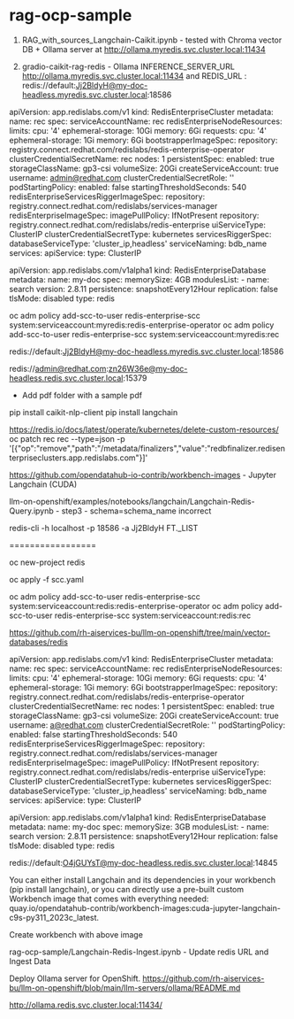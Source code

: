 
# rag-ocp-sample


1) RAG_with_sources_Langchain-Caikit.ipynb - tested with Chroma vector DB + Ollama server at http://ollama.myredis.svc.cluster.local:11434

2) gradio-caikit-rag-redis - Ollama INFERENCE_SERVER_URL http://ollama.myredis.svc.cluster.local:11434 and REDIS_URL : redis://default:Jj2BldyH@my-doc-headless.myredis.svc.cluster.local:18586


apiVersion: app.redislabs.com/v1
kind: RedisEnterpriseCluster
metadata:
  name: rec
spec:
  serviceAccountName: rec
  redisEnterpriseNodeResources:
    limits:
      cpu: '4'
      ephemeral-storage: 10Gi
      memory: 6Gi
    requests:
      cpu: '4'
      ephemeral-storage: 1Gi
      memory: 6Gi
  bootstrapperImageSpec:
    repository: registry.connect.redhat.com/redislabs/redis-enterprise-operator
  clusterCredentialSecretName: rec
  nodes: 1
  persistentSpec:
    enabled: true
    storageClassName: gp3-csi
    volumeSize: 20Gi
  createServiceAccount: true
  username: admin@redhat.com
  clusterCredentialSecretRole: ''
  podStartingPolicy:
    enabled: false
    startingThresholdSeconds: 540
  redisEnterpriseServicesRiggerImageSpec:
    repository: registry.connect.redhat.com/redislabs/services-manager
  redisEnterpriseImageSpec:
    imagePullPolicy: IfNotPresent
    repository: registry.connect.redhat.com/redislabs/redis-enterprise
  uiServiceType: ClusterIP
  clusterCredentialSecretType: kubernetes
  servicesRiggerSpec:
    databaseServiceType: 'cluster_ip,headless'
    serviceNaming: bdb_name
  services:
    apiService:
      type: ClusterIP
      
      
      
apiVersion: app.redislabs.com/v1alpha1
kind: RedisEnterpriseDatabase
metadata:
  name: my-doc
spec:
  memorySize: 4GB
  modulesList:
    - name: search
      version: 2.8.11
  persistence: snapshotEvery12Hour
  replication: false
  tlsMode: disabled
  type: redis
  
  

oc adm policy add-scc-to-user redis-enterprise-scc system:serviceaccount:myredis:redis-enterprise-operator
oc adm policy add-scc-to-user redis-enterprise-scc system:serviceaccount:myredis:rec

redis://default:Jj2BldyH@my-doc-headless.myredis.svc.cluster.local:18586

redis://admin@redhat.com:zn26W36e@my-doc-headless.redis.svc.cluster.local:15379


- Add pdf folder with a sample pdf


pip install caikit-nlp-client
pip install langchain



https://redis.io/docs/latest/operate/kubernetes/delete-custom-resources/
oc patch rec rec --type=json -p \
    '[{"op":"remove","path":"/metadata/finalizers","value":"redbfinalizer.redisenterpriseclusters.app.redislabs.com"}]'      
      

https://github.com/opendatahub-io-contrib/workbench-images - Jupyter Langchain (CUDA) 


llm-on-openshift/examples/notebooks/langchain/Langchain-Redis-Query.ipynb - step3 - schema=schema_name incorrect      


redis-cli -h localhost -p 18586 -a Jj2BldyH
FT._LIST


=================

oc new-project redis

oc apply -f scc.yaml



 oc adm policy add-scc-to-user redis-enterprise-scc system:serviceaccount:redis:redis-enterprise-operator
 oc adm policy add-scc-to-user redis-enterprise-scc system:serviceaccount:redis:rec
 
 

https://github.com/rh-aiservices-bu/llm-on-openshift/tree/main/vector-databases/redis

apiVersion: app.redislabs.com/v1
kind: RedisEnterpriseCluster
metadata:
  name: rec
spec:
  serviceAccountName: rec
  redisEnterpriseNodeResources:
    limits:
      cpu: '4'
      ephemeral-storage: 10Gi
      memory: 6Gi
    requests:
      cpu: '4'
      ephemeral-storage: 1Gi
      memory: 6Gi
  bootstrapperImageSpec:
    repository: registry.connect.redhat.com/redislabs/redis-enterprise-operator
  clusterCredentialSecretName: rec
  nodes: 1
  persistentSpec:
    enabled: true
    storageClassName: gp3-csi
    volumeSize: 20Gi
  createServiceAccount: true
  username: a@redhat.com
  clusterCredentialSecretRole: ''
  podStartingPolicy:
    enabled: false
    startingThresholdSeconds: 540
  redisEnterpriseServicesRiggerImageSpec:
    repository: registry.connect.redhat.com/redislabs/services-manager
  redisEnterpriseImageSpec:
    imagePullPolicy: IfNotPresent
    repository: registry.connect.redhat.com/redislabs/redis-enterprise
  uiServiceType: ClusterIP
  clusterCredentialSecretType: kubernetes
  servicesRiggerSpec:
    databaseServiceType: 'cluster_ip,headless'
    serviceNaming: bdb_name
  services:
    apiService:
      type: ClusterIP
      
apiVersion: app.redislabs.com/v1alpha1
kind: RedisEnterpriseDatabase
metadata:
  name: my-doc
spec:
  memorySize: 3GB
  modulesList:
    - name: search
      version: 2.8.11
  persistence: snapshotEvery12Hour
  replication: false
  tlsMode: disabled
  type: redis      
  

redis://default:O4jGUYsT@my-doc-headless.redis.svc.cluster.local:14845


You can either install Langchain and its dependencies in your workbench (pip install langchain), or you can directly use a pre-built custom Workbench image that comes with everything needed: 
quay.io/opendatahub-contrib/workbench-images:cuda-jupyter-langchain-c9s-py311_2023c_latest.

Create workbench with above image

rag-ocp-sample/Langchain-Redis-Ingest.ipynb   - Update redis URL and Ingest Data

Deploy  Ollama server for OpenShift.
https://github.com/rh-aiservices-bu/llm-on-openshift/blob/main/llm-servers/ollama/README.md

http://ollama.redis.svc.cluster.local:11434/




  